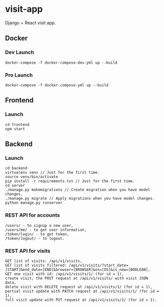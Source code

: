 # visit-app
Django + React visit app.

## Docker

### Dev Launch
    docker-compose -f docker-compose-dev.yml up --build

### Pro Launch
    docker-compose -f docker-compose.yml up --build

## Frontend

### Launch
    cd frontend
    npm start

## Backend

### Launch
    cd backend
    virtualenv venv // Just for the first time.
    source venv/bin/activate
    pip install -r requirements.txt // Just for the first time.
    cd server 
    ./manage.py makemigrations // Create migration when you have model changes.
    ./manage.py migrate // Apply migrations when you have model changes.
    python manage.py runserver

### REST API for accounts
    /users/ - to signup a new user,
    /users/me/ - to get user information,
    /token/login/ - to get token,
    /token/logout/ - to logout.

### REST API for visits
    GET list of visits: /api/v1/visits,
    GET list of visits filtered: /api/v1/visits/?start_date=[START]&end_date=[END]&browser=[BROWSER]&os=[OS]&is_new=[BOOLEAN],
    GET one visit with id: /api/v1/visits/1/ (for id = 1),
    create visit, the POST request at /api/v1/visits/ with visit JSON data,
    delete visit with DELETE request at /api/v1/visits/1/ (for id = 1),
    partial visit update with PATCH request at /api/v1/visits/1/ (for id = 1),
    full visit update with PUT request at /api/v1/visits/1/ (for id = 1).

